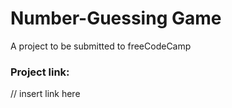 # Number-Guessing Game

A project to be submitted to freeCodeCamp

###  Project link:

// insert link here
